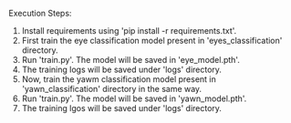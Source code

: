 Execution Steps:
 1. Install requirements using 'pip install -r requirements.txt'.
 2. First train the eye classification model present in 'eyes_classification' directory.
 3. Run 'train.py'. The model will be saved in 'eye_model.pth'.
 4. The training logs will be saved under 'logs' directory.
 5. Now, train the yawm classification model present in 'yawn_classification' directory in the same way.
 6. Run 'train.py'. The model will be saved in 'yawn_model.pth'.
 7. The training lgos will be saved under 'logs' directory.


